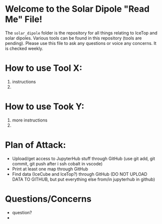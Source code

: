 # Welcome to the Solar Dipole "Read Me" File!

The `solar_dipole` folder is the repository for all things relating to IceTop and solar dipoles. Various tools can be found in this repository (tools are pending). Please use this file to ask any questions or voice any concerns. It is checked weekly.


# How to use Tool X:
1. instructions
2. 

# How to use Took Y:
1. more instructions
2. 

# Plan of Attack:
- Upload/get access to JupyterHub stuff through GitHub (use git add, git commit, git push after i ssh cobalt in vscode)
- Print at least one map through GitHub
- Find data (IceCube and IceTop?) through GitHub (DO NOT UPLOAD DATA TO GITHUB, but put everything else from/in jupyterhub in github)

# Questions/Concerns
- question?
- 
